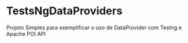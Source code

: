 # TestsNgDataProviders
Projeto Simples  para exemplificar o uso de DataProvider com Testng e Apache POI API
